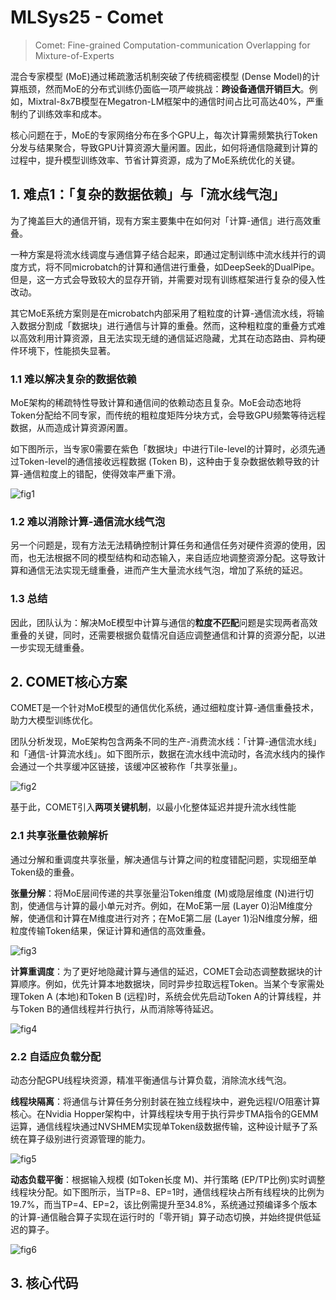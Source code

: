 # MLSys25 - Comet

> Comet: Fine-grained Computation-communication Overlapping for Mixture-of-Experts

混合专家模型 (MoE)通过稀疏激活机制突破了传统稠密模型 (Dense Model)的计算瓶颈，然而MoE的分布式训练仍面临一项严峻挑战：**跨设备通信开销巨大**。例如，Mixtral-8x7B模型在Megatron-LM框架中的通信时间占比可高达40%，严重制约了训练效率和成本。

核心问题在于，MoE的专家网络分布在多个GPU上，每次计算需频繁执行Token分发与结果聚合，导致GPU计算资源大量闲置。因此，如何将通信隐藏到计算的过程中，提升模型训练效率、节省计算资源，成为了MoE系统优化的关键。

## 1. 难点1：「复杂的数据依赖」与「流水线气泡」

为了掩盖巨大的通信开销，现有方案主要集中在如何对「计算-通信」进行高效重叠。

一种方案是将流水线调度与通信算子结合起来，即通过定制训练中流水线并行的调度方式，将不同microbatch的计算和通信进行重叠，如DeepSeek的DualPipe。但是，这一方式会导致较大的显存开销，并需要对现有训练框架进行复杂的侵入性改动。

其它MoE系统方案则是在microbatch内部采用了粗粒度的计算-通信流水线，将输入数据分割成「数据块」进行通信与计算的重叠。然而，这种粗粒度的重叠方式难以高效利用计算资源，且无法实现无缝的通信延迟隐藏，尤其在动态路由、异构硬件环境下，性能损失显著。

### 1.1 难以解决复杂的数据依赖

MoE架构的稀疏特性导致计算和通信间的依赖动态且复杂。MoE会动态地将Token分配给不同专家，而传统的粗粒度矩阵分块方式，会导致GPU频繁等待远程数据，从而造成计算资源闲置。‍

如下图所示，当专家0需要在紫色「数据块」中进行Tile-level的计算时，必须先通过Token-level的通信接收远程数据 (Token B)，这种由于复杂数据依赖导致的计算-通信粒度上的错配，使得效率严重下滑。

![fig1](../../assets/MLSys/Communication/mlsys25-Comet-fig1.png)

### 1.2 难以消除计算-通信流水线气泡

另一个问题是，现有方法无法精确控制计算任务和通信任务对硬件资源的使用，因而，也无法根据不同的模型结构和动态输入，来自适应地调整资源分配。这导致计算和通信无法实现无缝重叠，进而产生大量流水线气泡，增加了系统的延迟。

### 1.3 总结

因此，团队认为：解决MoE模型中计算与通信的**粒度不匹配**问题是实现两者高效重叠的关键，同时，还需要根据负载情况自适应调整通信和计算的资源分配，以进一步实现无缝重叠。

## 2. COMET核心方案

COMET是一个针对MoE模型的通信优化系统，通过细粒度计算-通信重叠技术，助力大模型训练优化。

团队分析发现，MoE架构包含两条不同的生产-消费流水线：「计算-通信流水线」和「通信-计算流水线」。如下图所示，数据在流水线中流动时，各流水线内的操作会通过一个共享缓冲区链接，该缓冲区被称作「共享张量」。

![fig2](../../assets/MLSys/Communication/mlsys25-Comet-fig2.png)

基于此，COMET引入**两项关键机制**，以最小化整体延迟并提升流水线性能

### 2.1 共享张量依赖解析

通过分解和重调度共享张量，解决通信与计算之间的粒度错配问题，实现细至单Token级的重叠。

**张量分解**：将MoE层间传递的共享张量沿Token维度 (M)或隐层维度 (N)进行切割，使通信与计算的最小单元对齐。例如，在MoE第一层 (Layer 0)沿M维度分解，使通信和计算在M维度进行对齐；在MoE第二层 (Layer 1)沿N维度分解，细粒度传输Token结果，保证计算和通信的高效重叠。

![fig3](../../assets/MLSys/Communication/mlsys25-Comet-fig3.png)

**计算重调度**：为了更好地隐藏计算与通信的延迟，COMET会动态调整数据块的计算顺序。例如，优先计算本地数据块，同时异步拉取远程Token。当某个专家需处理Token A (本地)和Token B (远程)时，系统会优先启动Token A的计算线程，并与Token B的通信线程并行执行，从而消除等待延迟。

![fig4](../../assets/MLSys/Communication/mlsys25-Comet-fig4.png)

### 2.2 自适应负载分配

动态分配GPU线程块资源，精准平衡通信与计算负载，消除流水线气泡。

**线程块隔离**：将通信与计算任务分别封装在独立线程块中，避免远程I/O阻塞计算核心。在Nvidia Hopper架构中，计算线程块专用于执行异步TMA指令的GEMM运算，通信线程块通过NVSHMEM实现单Token级数据传输，这种设计赋予了系统在算子级别进行资源管理的能力。

![fig5](../../assets/MLSys/Communication/mlsys25-Comet-fig5.png)

**动态负载平衡**：根据输入规模 (如Token长度 M)、并行策略 (EP/TP比例)实时调整线程块分配。如下图所示，当TP=8、EP=1时，通信线程块占所有线程块的比例为19.7%，而当TP=4、EP=2，该比例需提升至34.8%，系统通过预编译多个版本的计算-通信融合算子实现在运行时的「零开销」算子动态切换，并始终提供低延迟的算子。

![fig6](../../assets/MLSys/Communication/mlsys25-Comet-fig6.png)

## 3. 核心代码


